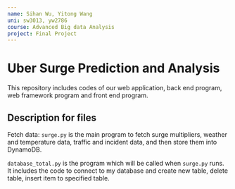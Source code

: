 ```yaml
---
name: Sihan Wu, Yitong Wang
uni: sw3013, yw2786
course: Advanced Big data Analysis
project: Final Project
---
```


# Uber Surge Prediction and Analysis

This repository includes codes of our web application, back end program, web framework program and front end program.

## Description for files

Fetch data: `surge.py` is the main program to fetch surge multipliers, weather and temperature data, traffic and incident data, and then store them into DynamoDB.

 `database_total.py` is the program which will be called when `surge.py` runs. It includes the code to connect to my database and create new table, delete table, insert item to specified table.

